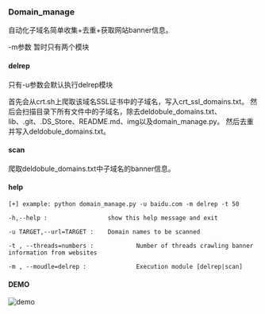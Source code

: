 
### Domain_manage
自动化子域名简单收集+去重+获取网站banner信息。

-m参数 暂时只有两个模块

#### delrep
只有-u参数会默认执行delrep模块

首先会从crt.sh上爬取该域名SSL证书中的子域名，写入crt_ssl_domains.txt。
然后会扫描目录下所有文件中的子域名，除去deldobule_domains.txt、lib、.git、.DS_Store、README.md、img以及domain_manage.py。
然后去重并写入deldobule_domains.txt。

#### scan
爬取deldobule_domains.txt中子域名的banner信息。

#### help
```
[+] example: python domain_manage.py -u baidu.com -m delrep -t 50

-h,--help : 				show this help message and exit

-u TARGET,--url=TARGET : 	Domain names to be scanned

-t , --threads=numbers :			Number of threads crawling banner information from websites

-m , --moudle=delrep :				Execution module [delrep|scan]
```

#### DEMO
![demo](https://raw.githubusercontent.com/Smi1e521/Domain_manage/master/img/demo.png)

